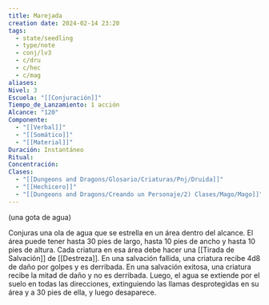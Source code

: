 ```yaml
---
title: Marejada
creation date: 2024-02-14 23:20
tags:
  - state/seedling
  - type/note
  - conj/lv3
  - c/dru
  - c/hec
  - c/mag
aliases: 
Nivel: 3
Escuela: "[[Conjuración]]"
Tiempo_de_Lanzamiento: 1 acción
Alcance: "120"
Componente:
  - "[[Verbal]]"
  - "[[Somático]]"
  - "[[Material]]"
Duración: Instantáneo
Ritual: 
Concentración: 
Clases:
  - "[[Dungeons and Dragons/Glosario/Criaturas/Pnj/Druida]]"
  - "[[Hechicero]]"
  - "[[Dungeons and Dragons/Creando un Personaje/2) Clases/Mago/Mago]]"
---
```

(una gota de agua)

Conjuras una ola de agua que se estrella en un área dentro del alcance. El área puede tener hasta 30 pies de largo, hasta 10 pies de ancho y hasta 10 pies de altura. Cada criatura en esa área debe hacer una [[Tirada de Salvación]] de [[Destreza]]. En una salvación fallida, una criatura recibe 4d8 de daño por golpes y es derribada. En una salvación exitosa, una criatura recibe la mitad de daño y no es derribada. Luego, el agua se extiende por el suelo en todas las direcciones, extinguiendo las llamas desprotegidas en su área y a 30 pies de ella, y luego desaparece.